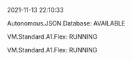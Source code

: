 2021-11-13 22:10:33

Autonomous.JSON.Database: AVAILABLE

VM.Standard.A1.Flex: RUNNING

VM.Standard.A1.Flex: RUNNING
